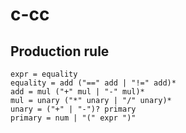 # c-cc

## Production rule
```
expr = equality
equality = add ("==" add | "!=" add)*
add = mul ("+" mul | "-" mul)*
mul = unary ("*" unary | "/" unary)*
unary = ("+" | "-")? primary
primary = num | "(" expr ")"
```